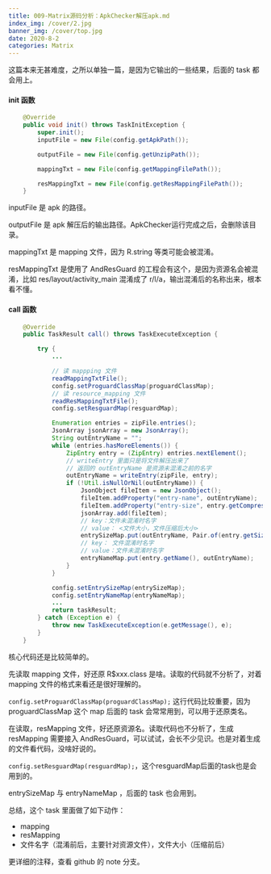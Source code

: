 ```yaml
---
title: 009-Matrix源码分析：ApkChecker解压apk.md
index_img: /cover/2.jpg
banner_img: /cover/top.jpg
date: 2020-8-2
categories: Matrix
---
```


这篇本来无甚难度，之所以单独一篇，是因为它输出的一些结果，后面的 task 都会用上。



#### init 函数

```java
    @Override
    public void init() throws TaskInitException {
        super.init();
        inputFile = new File(config.getApkPath());

        outputFile = new File(config.getUnzipPath());

        mappingTxt = new File(config.getMappingFilePath());

        resMappingTxt = new File(config.getResMappingFilePath());
    }
```

inputFile 是 apk 的路径。

outputFile 是 apk 解压后的输出路径。ApkChecker运行完成之后，会删除该目录。

mappingTxt 是 mapping 文件，因为 R.string 等类可能会被混淆。

resMappingTxt 是使用了 AndResGuard 的工程会有这个，是因为资源名会被混淆，比如 res/layout/activity_main 混淆成了 r/l/a，输出混淆后的名称出来，根本看不懂。



#### call 函数

```java
    @Override
    public TaskResult call() throws TaskExecuteException {

        try {
            ...

            // 读 mappping 文件
            readMappingTxtFile();
            config.setProguardClassMap(proguardClassMap);
            // 读 resource_mapping 文件
            readResMappingTxtFile();
            config.setResguardMap(resguardMap);

            Enumeration entries = zipFile.entries();
            JsonArray jsonArray = new JsonArray();
            String outEntryName = "";
            while (entries.hasMoreElements()) {
                ZipEntry entry = (ZipEntry) entries.nextElement();
                // writeEntry 里面只是将文件解压出来了
                // 返回的 outEntryName 是资源未混淆之前的名字
                outEntryName = writeEntry(zipFile, entry);
                if (!Util.isNullOrNil(outEntryName)) {
                    JsonObject fileItem = new JsonObject();
                    fileItem.addProperty("entry-name", outEntryName);
                    fileItem.addProperty("entry-size", entry.getCompressedSize());
                    jsonArray.add(fileItem);
                    // key：文件未混淆时名字
                    // value： <文件大小，文件压缩后大小>
                    entrySizeMap.put(outEntryName, Pair.of(entry.getSize(), entry.getCompressedSize()));
                    // key： 文件混淆时名字
                    // value：文件未混淆时名字
                    entryNameMap.put(entry.getName(), outEntryName);
                }
            }

            config.setEntrySizeMap(entrySizeMap);
            config.setEntryNameMap(entryNameMap);
            ...
            return taskResult;
        } catch (Exception e) {
            throw new TaskExecuteException(e.getMessage(), e);
        }
    }
```

核心代码还是比较简单的。

先读取 mapping 文件，好还原 R$xxx.class 是啥。读取的代码就不分析了，对着 mapping 文件的格式来看还是很好理解的。

`config.setProguardClassMap(proguardClassMap);` 这行代码比较重要，因为 proguardClassMap 这个 map 后面的 task 会常常用到，可以用于还原类名。

在读取，resMapping 文件，好还原资源名。读取代码也不分析了，生成 resMapping 需要接入 AndResGuard，可以试试，会长不少见识。也是对着生成的文件看代码，没啥好说的。

`config.setResguardMap(resguardMap);`，这个resguardMap后面的task也是会用到的。

entrySizeMap 与 entryNameMap ，后面的 task 也会用到。

总结，这个 task 里面做了如下动作：

- mapping
- resMapping
- 文件名字（混淆前后，主要针对资源文件），文件大小（压缩前后）

更详细的注释，查看 github 的 note 分支。
